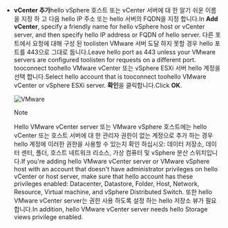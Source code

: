 * <span data-ttu-id="c7655-101">**vCenter 추가**hello vSphere 호스트 또는 vCenter 서버에 대 한 알기 쉬운 이름을 지정 하 고 다음 hello IP 주소 또는 hello 서버의 FQDN을 지정 합니다.</span><span class="sxs-lookup"><span data-stu-id="c7655-101">In **Add vCenter**, specify a friendly name for hello vSphere host or vCenter server, and then specify hello IP address or FQDN of hello server.</span></span> <span data-ttu-id="c7655-102">다른 포트에서 요청에 대해 구성 된 toolisten VMware 서버 도달 하지 못할 경우 hello 포트를 443으로 그대로 둡니다.</span><span class="sxs-lookup"><span data-stu-id="c7655-102">Leave hello port as 443 unless your VMware servers are configured toolisten for requests on a different port.</span></span> <span data-ttu-id="c7655-103">tooconnect toohello VMware vCenter 또는 vSphere ESXi 서버 hello 계정을 선택 합니다.</span><span class="sxs-lookup"><span data-stu-id="c7655-103">Select hello account that is tooconnect toohello VMware vCenter or vSphere ESXi server.</span></span> <span data-ttu-id="c7655-104">**확인**을 클릭합니다.</span><span class="sxs-lookup"><span data-stu-id="c7655-104">Click **OK**.</span></span>

    ![VMware](./media/site-recovery-add-vcenter/vmware-server.png)

   > [!NOTE]
   > <span data-ttu-id="c7655-106">Hello VMware vCenter server 또는 VMware vSphere 호스트에는 hello vCenter 또는 호스트 서버에 대 한 관리자 권한이 없는 계정으로 추가 하는 경우 hello 계정에 이러한 권한을 사용할 수 있는지 확인 하십시오: 데이터 저장소, 데이터 센터, 폴더, 호스트 네트워크 리소스, 가상 컴퓨터 및 vSphere 분산 스위치입니다.</span><span class="sxs-lookup"><span data-stu-id="c7655-106">If you're adding hello VMware vCenter server or VMware vSphere host with an account that doesn't have administrator privileges on hello vCenter or host server, make sure that hello account has these privileges enabled: Datacenter, Datastore, Folder, Host, Network, Resource, Virtual machine, and vSphere Distributed Switch.</span></span> <span data-ttu-id="c7655-107">또한 hello VMware vCenter server는 권한 사용 하도록 설정 하는 hello 저장소 뷰가 필요 합니다.</span><span class="sxs-lookup"><span data-stu-id="c7655-107">In addition, hello VMware vCenter server needs hello Storage views privilege enabled.</span></span>
